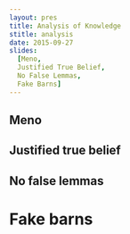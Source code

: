 ```yaml
---
layout: pres
title: Analysis of Knowledge
stitle: analysis
date: 2015-09-27
slides: 
  [Meno, 
  Justified True Belief, 
  No False Lemmas, 
  Fake Barns]
---
```


<div data-role="page" data-title="Meno" id="Meno" data-theme="e" class="eh-page">

<div role="main" class="ui-content wrap">

<h2 class="ui-bar ui-bar-a ui-corner-all">Meno</h2>

</div>
</div>

<div data-role="page" data-title="{{ slides[1] | slugify }}" id="{{ slides[1] }}" data-theme="e" class="eh-page">

<div role="main" class="ui-content wrap">

<h2 class="ui-bar ui-bar-a ui-corner-all">Justified true belief</h2>

</div>
</div>

<div data-role="page" data-title="{{ slides[2] | slugify }}" id="{{ slides[2] }}" data-theme="e" class="eh-page">

<div role="main" class="ui-content wrap">

<h2 class="ui-bar ui-bar-a ui-corner-all">No false lemmas</h2>

</div>
</div>

<div data-role="page" data-title="{{ slides[3] | slugify }}" id="{{ slides[3] }}" data-theme="e" class="eh-page">

<div role="main" class="ui-content wrap">

# Fake barns

</div>
</div>
